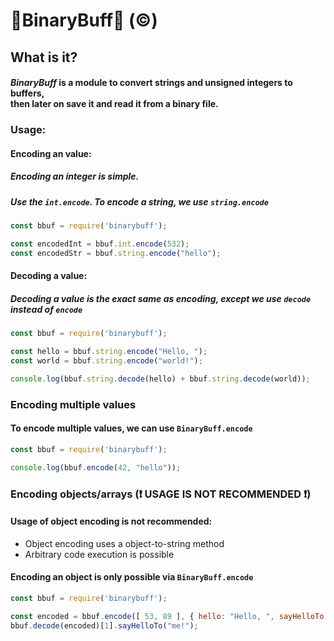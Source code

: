# 🔢BinaryBuff🐃 (&copy;)

## What is it?
#### ***BinaryBuff*** is a module to convert strings and unsigned integers to buffers,<br>then later on save it and read it from a binary file.

### Usage:
#### Encoding an value:
##### Encoding an integer is simple.
##### Use the `int.encode`. To encode a string, we use `string.encode`
```js
const bbuf = require('binarybuff');

const encodedInt = bbuf.int.encode(532);
const encodedStr = bbuf.string.encode("hello");
```

#### Decoding a value:
##### Decoding a value is the exact same as encoding, except we use `decode` instead of `encode`
```js
const bbuf = require('binarybuff');

const hello = bbuf.string.encode("Hello, ");
const world = bbuf.string.encode("world!");

console.log(bbuf.string.decode(hello) + bbuf.string.decode(world));
```

### Encoding multiple values
#### To encode multiple values, we can use `BinaryBuff.encode`
```js
const bbuf = require('binarybuff');

console.log(bbuf.encode(42, "hello"));
```

### Encoding objects/arrays (❗ USAGE IS NOT RECOMMENDED ❗)
#### Usage of object encoding is not recommended:
- Object encoding uses a object-to-string method
- Arbitrary code execution is possible

#### Encoding an object is only possible via `BinaryBuff.encode`
```js
const bbuf = require('binarybuff');

const encoded = bbuf.encode([ 53, 89 ], { hello: "Hello, ", sayHelloTo: (usr)=>{console.log("Hello,", usr);} });
bbuf.decode(encoded)[1].sayHelloTo("me!");
```